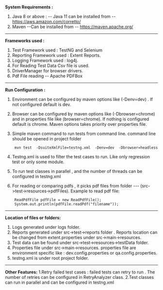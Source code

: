 
**System Requirements :**

1. Java 8 or above :
     -- Java 11 can be installed from -- https://aws.amazon.com/corretto/
2. Maven 
--Can be installed from -- https://maven.apache.org/
--------------------------------------------------------------------------------------

**Frameworks used :**

1. Test Framework used : TestNG and Selenium
2. Reporting Framework used : Extent Reports.
3. Logging Framework used : log4j.
4. For Reading Test Data Csv file is used.
5. DriverManager for browser drivers.
6. Pdf File reading -- Apache PDFBox
-----------------------------------------------------------------------------------------------------

**Run Configuration :**

1. Environment can be configured by maven options like (-Denv=dev) . If not configured default is dev.
2. Browser can be configured by maven options like (-Dbrowser=chrome) and in properties file like (browser=chrome). If nothing is configured default is chrome. Maven options takes priority over properties file.
3. Simple maven command to run tests  from command line.
     command line should be opened in project folder
     
        mvn test  -DsuiteXmlFile=testng.xml  -Denv=dev  -Dbrowser=headless
4. Testng.xml is used to filter the test cases to run.  Like only regression test or only some module.
5. To run test classes in parallel , and the number of threads can be configured in testng.xml 
6. For reading or comparing pdfs , it picks pdf files from folder --- (src->test->resources->pdfFiles). Example to read pdf file:

        ReadPdfFile pdfFile = new ReadPdfFile();
        System.out.println(pdfFile.readPdf("filename"));

-----------------------------------------------------------------------------------------------------
**Location of files or folders:**

1. Logs generated under logs folder.
2. Reports generated under src->test->reports folder . Reports location can be changed from extent.properties under src->main->resources.
3. Test data can be found under src->test->resources->testData folder.
4. Properties file under src->main->resources.   properties file are environment specific like : dev.config.properties or qa.config.properties.
5. testng.xml is under root project folder.        

-----------------------------------------------------------------------------------------------------
**Other Features:**
1.Retry failed test cases : failed tests can retry to run . The number of retries can be   configured in RetryAnalyzer class.
2.Test classes can run in parallel and can be configured in testng.xml
